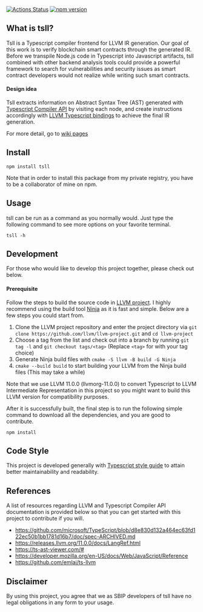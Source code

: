 [![Actions Status](https://github.com/sbip-sg/tsll/workflows/CI/badge.svg)](https://github.com/sbip-sg/tsll/actions)
[![npm version](https://badge.fury.io/js/tsll.svg)](https://badge.fury.io/js/tsll)
## What is tsll?
Tsll is a Typescript compiler frontend for LLVM IR generation. Our goal of this work is to verify blockchain smart contracts through the generated IR. Before we transpile Node.js code in Typescript into Javascript artifacts, tsll combined with other backend analysis tools could provide a powerful framework to search for vulnerabilities and security issues as smart contract developers would not realize while writing such smart contracts.

#### **Design idea**
Tsll extracts information on Abstract Syntax Tree (AST) generated with [Typescript Compiler API](https://github.com/Microsoft/TypeScript/wiki/Using-the-Compiler-API) by visiting each node, and create instructions accordingly with [LLVM Typescript bindings](https://github.com/MichaReiser/llvm-node) to achieve the final IR generation.

For more detail, go to [wiki pages](https://github.com/sbip-sg/tsll/wiki)
## Install
```
npm install tsll
```
Note that in order to install this package from my private registry, you have to be a collaborator of mine on npm.
## Usage
tsll can be run as a command as you normally would. Just type the following command to see more options on your favorite terminal.
```
tsll -h
```
## Development
For those who would like to develop this project together, please check out below.

#### **Prerequisite**
Follow the steps to build the source code in [LLVM project](https://github.com/llvm/llvm-project). I highly recommend using the build tool [Ninja](https://ninja-build.org/) as it is fast and simple. Below are a few steps you could start from.

1. Clone the LLVM project repository and enter the project  directory via
`git clone https://github.com/llvm/llvm-project.git` and
`cd llvm-project`
2. Choose a tag from the list and check out into a branch by running `git tag -l` and `git checkout tags/<tag>` (Replace `<tag>` for with your tag choice)
3. Generate Ninja build files with `cmake -S llvm -B build -G Ninja`
4. `cmake --build build` to start building your LLVM from the Ninja build files (This may take a while)

Note that we use LLVM 11.0.0 (llvmorg-11.0.0) to convert Typescript to LLVM Intermediate Representation in this project so you might want to build this LLVM version for compatibility purposes.

After it is successfully built, the final step is to run the following simple command to download all the dependencies, and you are good to contribute.

```
npm install
```

## Code Style
This project is developed generally with [Typescript style guide](https://google.github.io/styleguide/tsguide.html) to attain better maintainability and readability.
## References
A list of resources regarding LLVM and Typescript Compiler API documentation is provided below so that you can get started with this project to contribute if you will.
- https://github.com/microsoft/TypeScript/blob/d8e830d132a464ec63fd122ec50b1bb1781d16b7/doc/spec-ARCHIVED.md
- https://releases.llvm.org/11.0.0/docs/LangRef.html
- https://ts-ast-viewer.com/#
- https://developer.mozilla.org/en-US/docs/Web/JavaScript/Reference
- https://github.com/emlai/ts-llvm

## Disclaimer
By using this project, you agree that we as SBIP developers of tsll have no legal obligations in any form to your usage.
